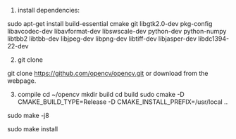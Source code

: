 1. install dependencies:

sudo apt-get install build-essential cmake git libgtk2.0-dev pkg-config libavcodec-dev libavformat-dev libswscale-dev python-dev python-numpy libtbb2 libtbb-dev libjpeg-dev libpng-dev libtiff-dev libjasper-dev libdc1394-22-dev


2. git clone

git clone https://github.com/opencv/opencv.git or download from the webpage.

3. compile
cd ~/opencv
mkdir build
cd build
sudo cmake -D CMAKE_BUILD_TYPE=Release -D CMAKE_INSTALL_PREFIX=/usr/local ..

sudo make -j8

sudo make install
